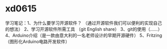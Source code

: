 # xd0615
学习笔记：1、为什么要学习开源软件？
		（通过开源软件我们可以便利的实现自己的想法）
	  2、学习开源软件所需工具
		（git English share）
	  3、git的使用（......）
	  4、Arduino介绍（是一款由意大利的一名老师设计的早期开源硬件）
	  5、Fritzing （图形化Arduino电路开发软件）
